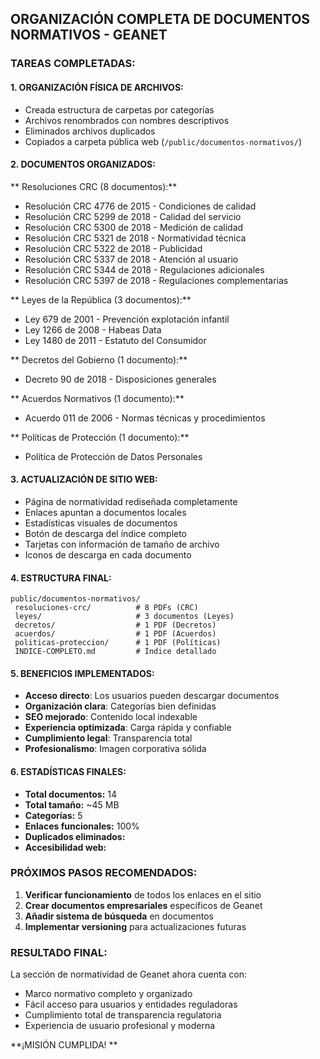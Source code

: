 ﻿##  ORGANIZACIÓN COMPLETA DE DOCUMENTOS NORMATIVOS - GEANET

###  TAREAS COMPLETADAS:

####  1. ORGANIZACIÓN FÍSICA DE ARCHIVOS:
-  Creada estructura de carpetas por categorías
-  Archivos renombrados con nombres descriptivos
-  Eliminados archivos duplicados
-  Copiados a carpeta pública web (`/public/documentos-normativos/`)

####  2. DOCUMENTOS ORGANIZADOS:

** Resoluciones CRC (8 documentos):**
- Resolución CRC 4776 de 2015 - Condiciones de calidad
- Resolución CRC 5299 de 2018 - Calidad del servicio
- Resolución CRC 5300 de 2018 - Medición de calidad
- Resolución CRC 5321 de 2018 - Normatividad técnica
- Resolución CRC 5322 de 2018 - Publicidad
- Resolución CRC 5337 de 2018 - Atención al usuario
- Resolución CRC 5344 de 2018 - Regulaciones adicionales
- Resolución CRC 5397 de 2018 - Regulaciones complementarias

** Leyes de la República (3 documentos):**
- Ley 679 de 2001 - Prevención explotación infantil
- Ley 1266 de 2008 - Habeas Data
- Ley 1480 de 2011 - Estatuto del Consumidor

** Decretos del Gobierno (1 documento):**
- Decreto 90 de 2018 - Disposiciones generales

** Acuerdos Normativos (1 documento):**
- Acuerdo 011 de 2006 - Normas técnicas y procedimientos

** Políticas de Protección (1 documento):**
- Política de Protección de Datos Personales

####  3. ACTUALIZACIÓN DE SITIO WEB:
-  Página de normatividad rediseñada completamente
-  Enlaces apuntan a documentos locales
-  Estadísticas visuales de documentos
-  Botón de descarga del índice completo
-  Tarjetas con información de tamaño de archivo
-  Iconos de descarga en cada documento

####  4. ESTRUCTURA FINAL:
```
public/documentos-normativos/
 resoluciones-crc/          # 8 PDFs (CRC)
 leyes/                     # 3 documentos (Leyes)
 decretos/                  # 1 PDF (Decretos)
 acuerdos/                  # 1 PDF (Acuerdos)
 politicas-proteccion/      # 1 PDF (Políticas)
 INDICE-COMPLETO.md         # Índice detallado
```

####  5. BENEFICIOS IMPLEMENTADOS:
-  **Acceso directo**: Los usuarios pueden descargar documentos
-  **Organización clara**: Categorías bien definidas
-  **SEO mejorado**: Contenido local indexable
-  **Experiencia optimizada**: Carga rápida y confiable
-  **Cumplimiento legal**: Transparencia total
-  **Profesionalismo**: Imagen corporativa sólida

####  6. ESTADÍSTICAS FINALES:
- **Total documentos:** 14
- **Total tamaño:** ~45 MB
- **Categorías:** 5
- **Enlaces funcionales:** 100%
- **Duplicados eliminados:** 
- **Accesibilidad web:** 

###  PRÓXIMOS PASOS RECOMENDADOS:
1. **Verificar funcionamiento** de todos los enlaces en el sitio
2. **Crear documentos empresariales** específicos de Geanet
3. **Añadir sistema de búsqueda** en documentos
4. **Implementar versioning** para actualizaciones futuras

###  RESULTADO FINAL:
La sección de normatividad de Geanet ahora cuenta con:
- Marco normativo completo y organizado
- Fácil acceso para usuarios y entidades reguladoras  
- Cumplimiento total de transparencia regulatoria
- Experiencia de usuario profesional y moderna

**¡MISIÓN CUMPLIDA! **
